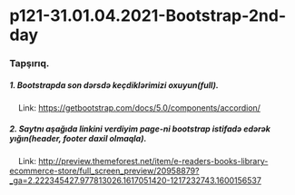 # p121-31.01.04.2021-Bootstrap-2nd-day



### Tapşırıq.


##### 1. Bootstrapda son dərsdə keçdiklərimizi oxuyun(full).
&nbsp;&nbsp;&nbsp; Link: https://getbootstrap.com/docs/5.0/components/accordion/



##### 2. Saytnı aşağıda linkini verdiyim page-ni bootstrap istifadə edərək yığın(header, footer daxil olmaqla).
&nbsp;&nbsp;&nbsp; Link: http://preview.themeforest.net/item/e-readers-books-library-ecommerce-store/full_screen_preview/20958879?_ga=2.222345427.977813026.1617051420-1217232743.1600156537
